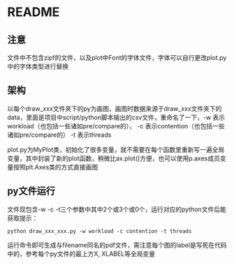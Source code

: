 # README

## 注意
文件中不包含zipf的文件，以及plot中Font的字体文件，字体可以自行更改plot.py中的字体类型进行替换

## 架构

以每个draw_xxx文件夹下的py为画图，画图时数据来源于draw_xxx文件夹下的data，里面是项目中script/python脚本输出的csv文件，重命名了一下，-w 表示workload（也包括一些诸如pre/compare的）， -c 表示contention（也包括一些诸如pre/compare的） -t 表示threads

plot.py为MyPlot类，初始化了很多变量，就不需要在每个函数里重新写一遍全局变量，其中封装了新的plot函数，稍微比ax.plot()方便，也可以使用p.axes成员变量按照plt.Axes类的方式直接画图

## py文件运行

文件现包含-w -c -t三个参数中其中2个或3个或0个，运行对应的python文件后能获取提示：

```shell
python draw_xxx_xxx.py -w workload -c contention -t threads
```

运行命令即可生成与filename同名的pdf文件，需注意每个图的label是写死在代码中的，参考每个py文件的最上方X, XLABEL等全局变量